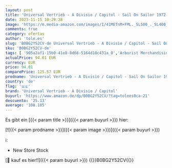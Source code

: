 ```yaml
---
layout: post
title: 'Universal Vertrieb - A Divisio / Capitol - Sail On Sailor 1972  Super Deluxe 6CD '
date: 2023-11-15 10:29:28
image: 'https://m.media-amazon.com/images/I/41METnM+FML._SL500_._SL400_.jpg'
comments: true
category: ofertas
author: 'tole.es'
slug: 'B0BG2Y52CV-de Universal Vertrieb - A Divisio / Capitol - Sail On Sailor...'
sku: 'B0BG2Y52CV-de'
tags: [ '905a2af1-15b0-41e8-8d66-5164d18c431a_0','Arborist Merchandising Root','Bluesrock','Box-Set','Box-Sets','Custom Stores','Featured Categories','Formate','Musik Kategorien','Musik-CDs & Vinyl','Regions','Rock','Self Service','Shops','USA & Großbritannien','universal vertrieb - a divisio / capitol','🇩🇪', ]
actualPrice: 94.01 EUR
currency: EUR
price: 94.01
comparePrice: 125.57 EUR
prodname: 'Universal Vertrieb - A Divisio / Capitol - Sail On Sailor 1972  Super Deluxe 6CD '
country: 'de'
flag: '🇩🇪'
brand: 'Universal Vertrieb - A Divisio / Capitol'
buyurl: 'https://www.amazon.de/dp/B0BG2Y52CV/?tag=tolees0ca-21'
descuento: '25.13'
average: '108.105'
---
```


Es gibt ein [{{< param title >}}]({{< param buyurl >}}) hier:

[![{{< param prodname >}}]({{< param image >}})]({{< param buyurl >}})

ℹ️:

- New Store Stock

[🛒 kauf es hier!!]({{< param buyurl >}})
{{<world>}}B0BG2Y52CV{{</world>}}
